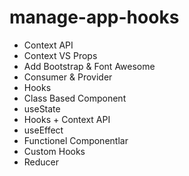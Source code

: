 # manage-app-hooks

 
- Context API 
- Context VS Props
- Add Bootstrap & Font Awesome 
- Consumer & Provider 
- Hooks   
- Class Based Component 
- useState
- Hooks + Context API 
- useEffect 
- Functionel Componentlar
- Custom Hooks
- Reducer
